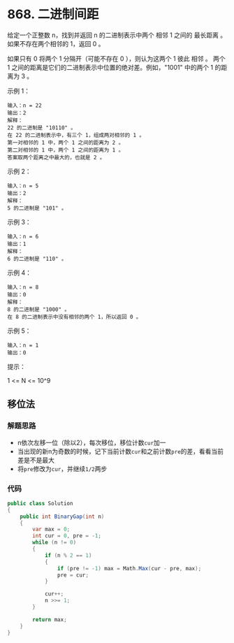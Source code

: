 # 868. 二进制间距

给定一个正整数 n，找到并返回 n 的二进制表示中两个 相邻 1 之间的 最长距离 。 如果不存在两个相邻的 1，返回 0 。

如果只有 0 将两个 1 分隔开（可能不存在 0 ），则认为这两个 1 彼此 相邻 。 两个 1 之间的距离是它们的二进制表示中位置的绝对差。例如，"1001" 中的两个 1 的距离为 3 。

示例 1：

```
输入：n = 22
输出：2
解释：
22 的二进制是 "10110" 。
在 22 的二进制表示中，有三个 1，组成两对相邻的 1 。
第一对相邻的 1 中，两个 1 之间的距离为 2 。
第二对相邻的 1 中，两个 1 之间的距离为 1 。
答案取两个距离之中最大的，也就是 2 。
```

示例 2：

```
输入：n = 5
输出：2
解释：
5 的二进制是 "101" 。
```

示例 3：

```
输入：n = 6
输出：1
解释：
6 的二进制是 "110" 。
```

示例 4：

```
输入：n = 8
输出：0
解释：
8 的二进制是 "1000" 。
在 8 的二进制表示中没有相邻的两个 1，所以返回 0 。
```

示例 5：

```
输入：n = 1
输出：0
```

提示：

1 <= N <= 10^9
## 移位法
### 解题思路
+ n依次左移一位（除以2），每次移位，移位计数``cur``加一
+ 当出现的新n为奇数的时候，记下当前计数``cur``和之前计数``pre``的差，看看当前差是不是最大
+ 将``pre``修改为``cur``，并继续``1/2``两步
### 代码

```csharp
public class Solution
{
    public int BinaryGap(int n)
    {
        var max = 0;
        int cur = 0, pre = -1;
        while (n != 0)
        {
            if (n % 2 == 1)
            {
                if (pre != -1) max = Math.Max(cur - pre, max);
                pre = cur;
            }

            cur++;
            n >>= 1;
        }

        return max;
    }
}
```